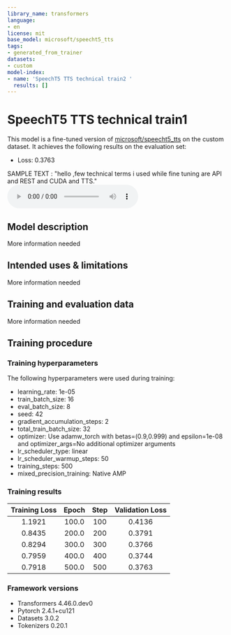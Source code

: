 ```yaml
---
library_name: transformers
language:
- en
license: mit
base_model: microsoft/speecht5_tts
tags:
- generated_from_trainer
datasets:
- custom
model-index:
- name: 'SpeechT5 TTS technical train2 '
  results: []
---
```


<!-- This model card has been generated automatically according to the information the Trainer had access to. You
should probably proofread and complete it, then remove this comment. -->

# SpeechT5 TTS technical train1 

This model is a fine-tuned version of [microsoft/speecht5_tts](https://huggingface.co/microsoft/speecht5_tts) on the custom dataset.
It achieves the following results on the evaluation set:
- Loss: 0.3763

SAMPLE TEXT : "hello ,few technical terms i used while fine tuning are  API and REST and CUDA and TTS."
<audio controls src="https://cdn-uploads.huggingface.co/production/uploads/66f64964584cae45b5494560/JYJmDNPHnBRLuvqGTJQSu.wav"></audio>

  

## Model description

More information needed

## Intended uses & limitations

More information needed

## Training and evaluation data

More information needed

## Training procedure

### Training hyperparameters

The following hyperparameters were used during training:
- learning_rate: 1e-05
- train_batch_size: 16
- eval_batch_size: 8
- seed: 42
- gradient_accumulation_steps: 2
- total_train_batch_size: 32
- optimizer: Use adamw_torch with betas=(0.9,0.999) and epsilon=1e-08 and optimizer_args=No additional optimizer arguments
- lr_scheduler_type: linear
- lr_scheduler_warmup_steps: 50
- training_steps: 500
- mixed_precision_training: Native AMP

### Training results

| Training Loss | Epoch | Step | Validation Loss |
|:-------------:|:-----:|:----:|:---------------:|
| 1.1921        | 100.0 | 100  | 0.4136          |
| 0.8435        | 200.0 | 200  | 0.3791          |
| 0.8294        | 300.0 | 300  | 0.3766          |
| 0.7959        | 400.0 | 400  | 0.3744          |
| 0.7918        | 500.0 | 500  | 0.3763          |


### Framework versions

- Transformers 4.46.0.dev0
- Pytorch 2.4.1+cu121
- Datasets 3.0.2
- Tokenizers 0.20.1
